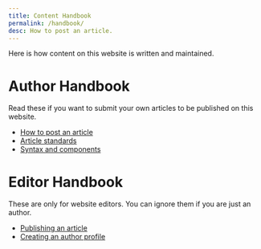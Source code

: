 ```yaml
---
title: Content Handbook
permalink: /handbook/
desc: How to post an article.
---
```


Here is how content on this website is written and maintained.

# Author Handbook

Read these if you want to submit your own articles to be published on this website.

* [How to post an article](/how-to-post-an-article/)
* [Article standards](/article-standards/)
* [Syntax and components](/syntax-components/)

# Editor Handbook

These are only for website editors. You can ignore them if you are just an author.

* [Publishing an article](/publish-article/)
* [Creating an author profile](/author-profile/)